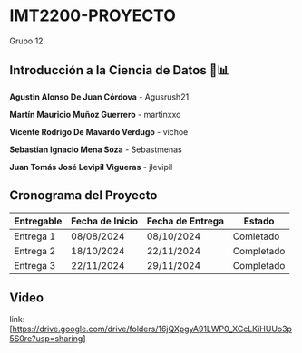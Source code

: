 # IMT2200-PROYECTO
Grupo 12

## Introducción a la Ciencia de Datos 🧪📊

**Agustin Alonso De Juan Córdova** - Agusrush21

**Martín Mauricio Muñoz Guerrero** - martinxxo

**Vicente Rodrigo De Mavardo Verdugo** - vichoe

**Sebastian Ignacio Mena Soza** - Sebastmenas

**Juan Tomás José Levipil Vigueras** - jlevipil


## Cronograma del Proyecto

| Entregable    | Fecha de Inicio  | Fecha de Entrega | Estado     |
|---------------|------------------|------------------|------------|
| Entrega 1     | 08/08/2024       | 08/10/2024       | Comletado  |
| Entrega 2     | 18/10/2024       | 22/11/2024       | Completado |
| Entrega 3     | 22/11/2024       | 29/11/2024       | Completado |


## Video
link: [https://drive.google.com/drive/folders/16jQXpgyA91LWP0_XCcLKiHUUo3p5S0re?usp=sharing]




